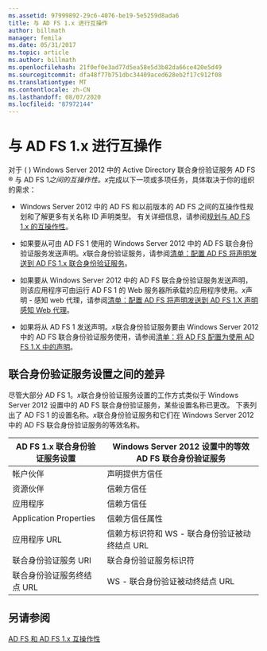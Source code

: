 ```yaml
---
ms.assetid: 97999892-29c6-4076-be19-5e5259d8ada6
title: 与 AD FS 1.x 进行互操作
author: billmath
manager: femila
ms.date: 05/31/2017
ms.topic: article
ms.author: billmath
ms.openlocfilehash: 21f0ef0e3ad77d5ea58e5d3b82da66ce420e5d49
ms.sourcegitcommit: dfa48f77b751dbc34409aced628eb2f17c912f08
ms.translationtype: MT
ms.contentlocale: zh-CN
ms.lasthandoff: 08/07/2020
ms.locfileid: "87972144"
---
```

# <a name="interoperating-with-ad-fs-1x"></a>与 AD FS 1.x 进行互操作

对于 \( \) Windows Server 2012 中的 Active Directory 联合身份验证服务 AD FS &reg; 与 AD FS 1*之间的互操作性。x*完成以下一项或多项任务，具体取决于你的组织的需求：

-   Windows Server 2012 中的 AD FS 和以前版本的 AD FS 之间的互操作性规划和了解更多有关名称 ID 声明类型。 有关详细信息，请参阅[规划与 AD FS 1.x 的互操作性](/previous-versions/windows/it-pro/windows-server-2012-R2-and-2012/ff678040(v=ws.11))。

-   如果要从可由 AD FS 1 使用的 Windows Server 2012 中的 AD FS 联合身份验证服务发送声明。*x*联合身份验证服务，请参阅[清单：配置 AD FS 将声明发送到 AD FS 1.x 联合身份验证服务](Checklist--Configuring-AD-FS-to-Send-Claims-to-an-AD-FS-1.x-Federation-Service.md)。

-   如果要从 Windows Server 2012 中的 AD FS 联合身份验证服务发送声明，则该应用程序可由运行 AD FS 1 的 Web 服务器所承载的应用程序使用。*x*声明 \- 感知 web 代理，请参阅[清单：配置 AD FS 将声明发送到 AD FS 1.X 声明感知 Web 代理](Checklist--Configuring-AD-FS-to-Send-Claims-to-an-AD-FS-1.x-Claims-Aware-Web-Agent.md)。

-   如果将从 AD FS 1 发送声明。*x*联合身份验证服务要由 Windows Server 2012 中的 AD FS 联合身份验证服务使用，请参阅[清单：将 AD FS 配置为使用 AD FS 1.X 中的声明](Checklist--Configuring-AD-FS--to-Consume-Claims-from-AD-FS-1.x.md)。

## <a name="differences-between-federation-service-settings"></a>联合身份验证服务设置之间的差异
尽管大部分 AD FS 1。*x*联合身份验证服务设置的工作方式类似于 Windows Server 2012 设置中的 AD FS 联合身份验证服务，某些设置名称已更改。 下表列出了 AD FS 1 的设置名称。*x*联合身份验证服务和它们在 Windows Server 2012 中的 AD FS 联合身份验证服务的等效名称。

|AD FS 1.x 联合身份验证服务设置|Windows Server 2012 设置中的等效 AD FS 联合身份验证服务
|----------------------------------------|----------------------------------------------------------------------------------------------------------
|帐户伙伴|声明提供方信任
|资源伙伴|信赖方信任
|应用程序|信赖方信任
|Application Properties|信赖方信任属性
|应用程序 URL|信赖方标识符和 WS \- 联合身份验证被动终结点 URL
|联合身份验证服务 URI|联合身份验证服务标识符
|联合身份验证服务终结点 URL|WS \- 联合身份验证被动终结点 URL

## <a name="see-also"></a>另请参阅
[AD FS 和 AD FS 1.x 互操作性](https://go.microsoft.com/fwlink/?LinkId=200776)

